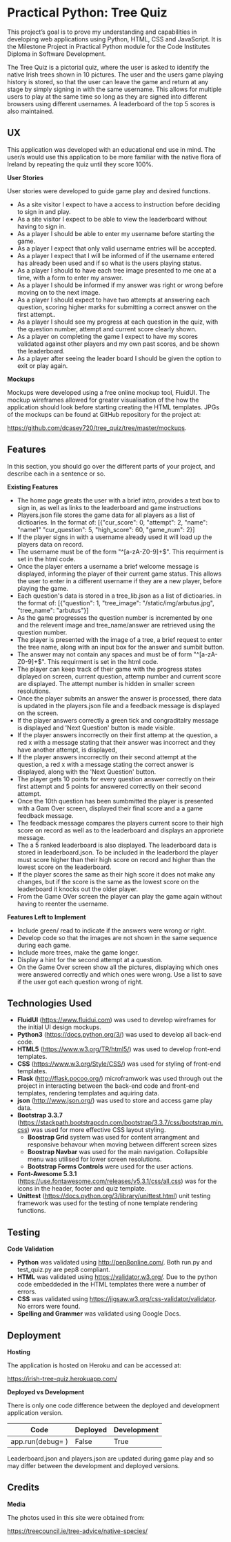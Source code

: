 Practical Python: Tree Quiz
============================
This project’s goal is to prove my understanding and capabilities in developing web applications using Python, HTML, CSS and JavaScript. It is the Milestone Project in Practical Python module for the Code Institutes Diploma in Software Development.

The Tree Quiz is a pictorial quiz, where the user is asked to identify the native Irish trees shown in 10 pictures. The user and the users game playing history is stored, so that the user can leave the game and return at any stage by simply signing in with the same username. This allows for multiple users to play at the same time so long as they are signed into different browsers using different usernames. A leaderboard of the top 5 scores is also maintained.

UX
----
This application was developed with an educational end use in mind. The user/s would use this application to be more familiar with the native flora of Ireland by repeating the quiz until they score 100%.  

__User Stories__

User stories were developed to guide game play and desired functions.

* As a site visitor I expect to have a access to instruction before deciding to sign in and play. 
* As a site visitor I expect to be able to view the leaderboard without having to sign in.
* As a player I should be able to enter my username before starting the game.
* As a player I expect that only valid username entries will be accepted.
* As a player I expect that I will be informed of if the username entered has already been used and if so what is the users playing status.
* As a player I should to have each tree image presented to me one at a time, with a form to enter my answer.
* As a player I should be informed if my answer was right or wrong before moving on to the next image. 
* As a player I should expect to have two attempts at answering each question, scoring higher marks for submitting a correct answer on the first attempt..
* As a player I should see my progress at each question in the quiz, with the question number, attempt and current score clearly shown.
* As a player on completing the game I expect to have my scores validated against other players and my own past scores, and be shown the leaderboard.
* As a player after seeing the leader board I should be given the option to exit or play again.

__Mockups__

Mockups were developed using a free online mockup tool, FluidUI. The mockup wireframes allowed for greater visualisation of the how the application should look before starting creating the HTML templates. 
JPGs of the mockups can be found at GitHub repository for the project at:

https://github.com/dcasey720/tree_quiz/tree/master/mockups.

Features
-----------------
In this section, you should go over the different parts of your project, and describe each in a sentence or so.

__Existing Features__
* The home page greats the user with a brief intro, provides a text box to sign in, as well as links to the leaderboard and game instructions
* Players.json file stores the game data for all players as a list of dictioaries. In the format of:
       [{"cur_score": 0,
         "attempt": 2, "name": "name1"
         "cur_question": 5,
         "high_score": 60,
         "game_num": 2}] 
* If the player signs in with a username already used it will load up the players data on record.
* The username must be of the form "^[a-zA-Z0-9]+$". This requirment is set in the html code.
* Once the player enters a username a brief welcome message is displayed, informing the player of their current game status. This allows the user to enter in a different username if they are a new player, before playing the game.
* Each question's data is stored in a tree_lib.json as a list of dictioaries. in the format of:
       [{"question": 1,
         "tree_image": "/static/img/arbutus.jpg",
         "tree_name": "arbutus"}]
* As the game progresses the question number is incremented by one and the relevent image and tree_name/answer are retrieved using the question number.
* The player is presented with the image of a tree, a brief request to enter the tree name, along with an input box for the answer and sumbit button.
* The answer may not contain any spaces and must be of form "^[a-zA-Z0-9]+$". This requirment is set in the html code.
* The player can keep track of their game with the progress states diplayed on screen, current question, attemp number and current score are displayed. The attempt number is hidden in smaller screen resolutions.
* Once the player submits an answer the answer is processed, there data is updated in the players.json file and a feedback message is displayed on the screen.
* If the player answers correctly a green tick and  congraditalry message is displayed and 'Next Question' button is made visible.
* If the player answers incorrectly on their first attemp at the question, a red x with a message stating that their answer was incorrect and they have another attempt, is displayed,
* If the player answers incorrectly on their second attempt at the question, a red x with a message stating the correct answer is displayed, along with the 'Next Question' button.
* The player gets 10 points for every question answer correctly on their first attempt and 5 points for answered correctly on their second attempt.
* Once the 10th question has been sumbmitted the player is presented with a Gam Over screen, displayed their final score and a a game feedback message. 
* The feedback message compares the players current score to their high score on record as well as to the leaderboard and displays an approriete message.
* The a 5 ranked leaderboard is also displayed. The leaderboard data is stored in leaderboard.json. To be included in the leaderbord the player must score higher than their high score on record and higher than the lowest score on the leaderboard.
* If the player scores the same as their high score it does not make any changes, but if the score is the same as the lowest score on the leaderboard it knocks out the older player.
* From the Game OVer screen the player can play the game again without having to reenter the username.

__Features Left to Implement__
* Include green/ read to indicate if the answers were wrong or right.
* Develop code so that the images are not shown in the same sequence during each game.
* Include more trees, make the game longer.
* Display a hint for the second attempt at a question.
* On the Game Over screen show all the pictures, displaying which ones were answered correctly and which ones were wrong. Use a list to save if the user got each question wrong of right.

Technologies Used
-----------------------

* __FluidUI__ (https://www.fluidui.com) was used to develop wireframes for the initial UI design mockups.
* __Python3__ (https://docs.python.org/3/) was used to develop all back-end code.
* __HTML5__ (https://www.w3.org/TR/html5/) was used to develop front-end templates.
* __CSS__ (https://www.w3.org/Style/CSS/) was used for styling of front-end templates.
* __Flask__ (http://flask.pocoo.org/) microframwork was used through out the project in interacting between the back-end code and front-end templates, rendering templates and aquiring data.
* __json__ (http://www.json.org/) was used to store and access game play data.
* __Bootstrap 3.3.7__ (https://stackpath.bootstrapcdn.com/bootstrap/3.3.7/css/bootstrap.min.css) was used for more effective CSS layout styling. 
    - __Boostrap Grid__ system was used for content arrangment and responsive behavour when moving between different screen sizes
    - __Boostrap Navbar__ was used for the main navigation. Collapsible menu was utilised for lower screen resolutions.
    - __Bootstrap Forms Controls__ were used for the user actions.
* __Font-Awesome 5.3.1__ (https://use.fontawesome.com/releases/v5.3.1/css/all.css) was for the icons in the header, footer and quiz template.
* __Unittest__ (https://docs.python.org/3/library/unittest.html) unit testing framework was used for the testing of none template rendering functions.

Testing
-----------------------

__Code Validation__

* __Python__ was validated using http://pep8online.com/. Both run.py and test_quiz.py are pep8 compliant.
* __HTML__ was validated using https://validator.w3.org/. Due to the python code embeddeded in the HTML templates there were a number of errors.
* __CSS__ was validated using https://jigsaw.w3.org/css-validator/validator. No  errors were found.
* __Spelling and Grammer__ was validated using Google Docs.

Deployment
------------------------

__Hosting__

The application is hosted on Heroku and can be accessed at:

https://irish-tree-quiz.herokuapp.com/

__Deployed vs Development__

There is only one code difference between the deployed and development application version.

|       Code       | Deployed | Development |
| ---------------- | -------- | ----------- | 
| app.run(debug= ) |  False   |   True      |       

Leaderboard.json and players.json are updated during game play and so may differ between the development and deployed versions.

Credits
-----------------------------

__Media__

The photos used in this site were obtained from:

https://treecouncil.ie/tree-advice/native-species/